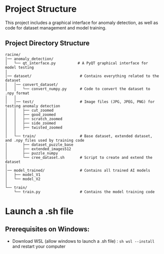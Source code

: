 # Project Structure

This project includes a graphical interface for anomaly detection, as well as code for dataset management and model training.

## Project Directory Structure

```plaintext
racine/
│── anomaly_detection/
│   └── qt_interface.py          # A PyQT graphical interface for model testing
│
│── dataset/                      # Contains everything related to the dataset
│   │── convert_dataset/
│   │   └── convert_numpy.py      # Code to convert the dataset to .npy format
│   │
│   │── test/                     # Image files (JPG, JPEG, PNG) for testing anomaly detection
│   │   ├── cut_zoomed
│   │   ├── good_zoomed
│   │   ├── scratch_zoomed
│   │   ├── side_zoomed
│   │   ├── twisted_zoomed
│   │
│   └── train/                    # Base dataset, extended dataset, and .npy files used by training code
│       ├── dataset_puzzle_base
│       ├── extended_images512
│       ├── puzzle_numpy
│       └── cree_dataset.sh       # Script to create and extend the dataset
│
│── model_trained/                # Contains all trained AI models
│   ├── model_V1
│   └── model_V2
│
└── train/
    └── train.py                  # Contains the model training code
```

# Launch a .sh file
## Prerequisites on Windows:
- Download WSL (allow windows to launch a .sh file) : ``` sh wsl --install ``` and restart your computer
